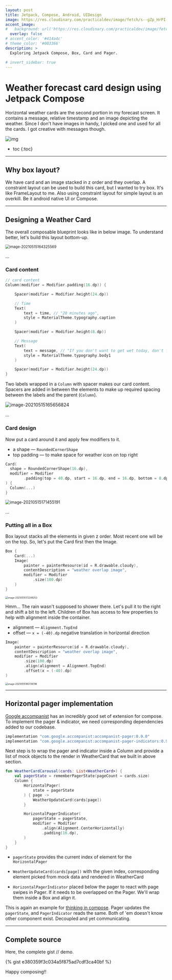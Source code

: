 ```yaml
---
layout: post
title: Jetpack, Compose, Android, UIDesign
image: https://res.cloudinary.com/practicaldev/image/fetch/s--gZp_HrPI--/c_imagga_scale,f_auto,fl_progressive,h_420,q_auto,w_1000/https://dev-to-uploads.s3.amazonaws.com/uploads/articles/llkri0z57qisq0vpsb0i.jpg
accent_image: 
#   background: url('https://res.cloudinary.com/practicaldev/image/fetch/s--gZp_HrPI--/c_imagga_scale,f_auto,fl_progressive,h_420,q_auto,w_1000/https://dev-to-uploads.s3.amazonaws.com/uploads/articles/llkri0z57qisq0vpsb0i.jpg') center/cover
  overlay: false
# accent_color: '#414a4c'
# theme_color: '#003366'
description: >
  Exploring Jetpack Compose, Box, Card and Pager.

# invert_sidebar: true
---
```


# Weather forecast card design using Jetpack Compose

Horizontal weather cards are the second portion in my forecast screen. It contains a message, relative timestamp and an image depicting the weather. Since I don't have images in handy, I picked one and used for all the cards. I got creative with messages though.

![img](https://dev-to-uploads.s3.amazonaws.com/uploads/articles/s5niaz21lg6kw8cyel06.gif)

* toc
{:toc}

---

## Why box layout?

We have card and an image stacked in z order and they overlap. A constraint layout can be used to build this card, but I wanted to try box. It's like FrameLayout to me. Also using constraint layout for simple layout is an overkill. Be it android native UI or Compose.

---

## Designing a Weather Card

The overall composable blueprint looks like in below image. To understand better, let's build this layout bottom-up. 

<img src="https://i.imgur.com/2KDwWXj.png" alt="image-20210515164325569" style="zoom:80%;" />


...


### Card content

```kotlin
// card content
Column(modifier = Modifier.padding(16.dp)) {

    Spacer(modifier = Modifier.height(24.dp))

    // Time
    Text(
        text = time, // "20 minutes ago",
        style = MaterialTheme.typography.caption
    )

    Spacer(modifier = Modifier.height(8.dp))

    // Message
    Text(
        text = message, // "If you don't want to get wet today, don't forget your umbrella.",
        style = MaterialTheme.typography.body1
    )

    Spacer(modifier = Modifier.height(24.dp))
}
```



Two labels wrapped in a `Column` with spacer makes our card content. Spacers are added in between the elements to make up required spacing between the labels and the parent (`Column`). 



![image-20210515165656824](https://i.imgur.com/JYZ6UAQ.png)


...



### Card design

Now put a card around it and apply few modifiers to it. 

- a shape —  `RoundedCornerShape`
- top padding — to make space for weather icon on top right



```kotlin
Card(
  shape = RoundedCornerShape(16.dp),
  modifier = Modifier
        .padding(top = 40.dp, start = 16.dp, end = 16.dp, bottom = 8.dp)
) {
  Column(...)
}
```



<img src="https://i.imgur.com/krP8dvl.png" alt="image-20210515171455191" style="zoom:90%;" />



...




### Putting all in a Box

Box layout stacks all the elements in given z order. Most recent one will be on the top. So, let's put the Card first then the Image.

```kotlin
Box { 
    Card(...)
    Image(
        painter = painterResource(id = R.drawable.cloudy),
        contentDescription = "weather overlap image",
        modifier = Modifier
            .size(100.dp)
    )
}	
```



<img src="https://i.imgur.com/nT9nSFd.png" alt="image-20210515172249253" style="zoom:50%;" />



Hmm... The rain wasn't supposed to shower there. Let's pull it to the right and shift a bit to the left. Children of Box has access to few properties to help with alignment inside the container.

- alignment — `Alignment.TopEnd`
- offset         — `x = (-40).dp` negative translation in horizontal direction



```kotlin
Image(
    painter = painterResource(id = R.drawable.cloudy),
    contentDescription = "weather overlap image",
    modifier = Modifier
        .size(100.dp)
        .align(alignment = Alignment.TopEnd)
        .offset(x = (-40).dp)
)
```



<img src="https://i.imgur.com/ZZxXMPJ.png" alt="image-20210515180739796" style="zoom:50%;" />



---

## Horizontal pager implementation

[Google accompanist](https://google.github.io/accompanist/) has an incredibly good set of extension for compose. To implement the pager & indicator, we need corresponding dependencies added to our codebase.



```groovy
implementation "com.google.accompanist:accompanist-pager:0.9.0"
implementation "com.google.accompanist:accompanist-pager-indicators:0.9.0"
```



Next step is to wrap the pager and indicator inside a Column and provide a list of mock objects to the render in WeatherCard that we built in above section.



```kotlin
fun WeatherCardCarousal(cards: List<WeatherCard>) {
    val pagerState = rememberPagerState(pageCount = cards.size)
    Column {
        HorizontalPager(
            state = pagerState
        ) { page ->
            WeatherUpdateCard(cards[page])
        }

        HorizontalPagerIndicator(
            pagerState = pagerState,
            modifier = Modifier
                .align(Alignment.CenterHorizontally)
                .padding(16.dp),
        )
    }
}
```



- `pagerState` provides the current index of element for the `HorizontalPager`

- `WeatherUpdateCard(cards[page])` with the given index, corresponding element picked from mock data and rendered in WeatherCard

- `HorizontalPagerIndicator` placed below the pager to react with page swipes in Pager. If it needs to be overlapped on the Pager. We'll wrap them inside a Box and align it.

  

This is again an example for [thinking in compose](https://developer.android.com/jetpack/compose/mental-model). Pager updates the `pagerState`, and `PagerIndicator` reads the same. Both of 'em doesn't know other component exist. Decoupled and yet communicating. 


---

## Complete source

Here, the complete gist // demo.

{% gist e380359f3c034a5f875ad7cdf3ca40bf %}


Happy composing!!